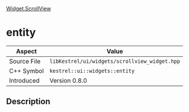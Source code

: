 [Widget.ScrollView](index)
# entity
| Aspect | Value |
| --- | --- |
| Source File | `libKestrel/ui/widgets/scrollview_widget.hpp` |
| C++ Symbol | `kestrel::ui::widgets::entity` |
| Introduced | Version 0.8.0 |
## Description

